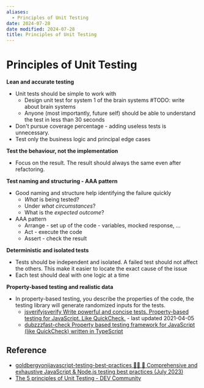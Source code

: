 ```yaml
---
aliases:
  - Principles of Unit Testing
date: 2024-07-28
date modified: 2024-07-28
title: Principles of Unit Testing
---
```


# Principles of Unit Testing

**Lean and accurate testing**

- Unit tests should be simple to work with
	- Design unit test for system 1 of the brain systems #TODO: write about brain systems
	- Anyone (most importantly, future self) should be able to understand the test in less than 30 seconds
- Don't pursue coverage percentage - adding useless tests is unnecessary.
- Test only the business logic and principal edge cases

**Test the behaviour, not the implementation**

- Focus on the result. The result should always the same even after refactoring.

**Test naming and structuring - AAA pattern**

- Good naming and structure help identifying the failure quickly
	- _What_ is being tested?
	- Under _what circumstances_?
	- What is the _expected outcome_?
- AAA pattern
	- Arrange - set up of the code - variables, mocked response, ...
	- Act - execute the code
	- Assert - check the result

**Deterministic and isolated tests**

- Tests should be independent and isolated. A failed test should not affect the others. This make it easier to locate the exact cause of the issue
- Each test should deal with one logic at a time

**Property-based testing and realistic data**

- In property-based testing, you describe the properties of the code, the testing library will generate randomized inputs for the tests.
	- [jsverifyjsverify Write powerful and concise tests. Property-based testing for JavaScript. Like QuickCheck.](https://github.com/jsverify/jsverify) - last updated 2021-04-05
	- [dubzzzfast-check Property based testing framework for JavaScript (like QuickCheck) written in TypeScript](https://github.com/dubzzz/fast-check)

## Reference

- [goldbergyonijavascript-testing-best-practices 📗🌐 🚢 Comprehensive and exhaustive JavaScript & Node.js testing best practices (July 2023)](https://github.com/goldbergyoni/javascript-testing-best-practices)
- [The 5 principles of Unit Testing - DEV Community](https://dev.to/one-beyond/the-5-principles-of-unit-testing-1p5f?utm_source=tldrwebdev)
